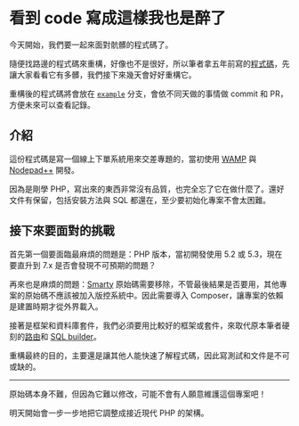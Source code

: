 # 看到 code 寫成這樣我也是醉了

今天開始，我們要一起來面對骯髒的程式碼了。

隨便找路邊的程式碼來重構，好像也不是很好，所以筆者拿五年前寫的[程式碼](https://github.com/MilesChou/shopcart)，先讓大家看看它有多髒，我們接下來幾天會好好重構它。

重構後的程式碼將會放在 [`example`](https://github.com/MilesChou/book-refactoring-30-days/tree/example) 分支，會依不同天做的事情做 commit 和 PR，方便未來可以查看記錄。

## 介紹

這份程式碼是寫一個線上下單系統用來交差專題的，當初使用 [WAMP](http://www.wampserver.com/en/) 與 [Nodepad++](https://notepad-plus-plus.org/) 開發。

因為是剛學 PHP，寫出來的東西非常沒有品質，也完全忘了它在做什麼了。還好文件有保留，包括安裝方法與 SQL 都還在，至少要初始化專案不會太困難。

## 接下來要面對的挑戰

首先第一個要面臨最麻煩的問題是：PHP 版本，當初開發使用 5.2 或 5.3，現在要直升到 7.x 是否會發現不可預期的問題？

再來也是麻煩的問題：[Smarty](https://www.smarty.net/) 原始碼需要移除，不管最後結果是否要用，其他專案的原始碼不應該被加入版控系統中。因此需要導入 Composer，讓專案的依賴是建置時期才從外界載入。

接著是框架和資料庫套件，我們必須要用比較好的框架或套件，來取代原本筆者硬刻的[路由](https://github.com/MilesChou/book-refactoring-30-days/blob/example/index.php)和 [SQL builder](https://github.com/MilesChou/book-refactoring-30-days/blob/example/class/mysql.class.php)。

重構最終的目的，主要還是讓其他人能快速了解程式碼，因此寫測試和文件是不可或缺的。

---

原始碼本身不難，但因為它難以修改，可能不會有人願意維護這個專案吧！

明天開始會一步一步地把它調整成接近現代 PHP 的架構。
